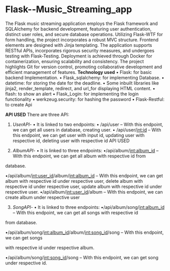 # Flask--Music_Streaming_app
 The Flask music streaming application employs the Flask framework and SQLAlchemy for backend development, featuring user authentication, distinct user roles, and secure database operations. Utilizing Flask-WTF for form handling, the project incorporates a robust MVC structure. Frontend elements are designed with Jinja templating.
The application supports RESTful APIs, incorporates rigorous security measures, and undergoes testing with Flask-Testing. Deployment is achieved through Docker for containerization, ensuring scalability and consistency. The project highlights Git for version control, promoting collaborative development and efficient management of features.
**Technology used**
• Flask: for basic backend Implementation.
• Flask_sqlalchemy: for implementing Database.
• datetime: for storing the date for the deadline.
• Some inbuilt libraries like jinja2, render_template, redirect, and url_for displaying HTML content.
• flash: to show an alert
• Flask_Login: for implementing the login functionality
• werkzeug.security: for hashing the password
• Flask-Restful: to create Api

**API USED**
There are three API:
1. *UserAPI*-
• It is linked to two endpoints:
• /api/user – With this endpoint, we can get all users in database, creating user.
• /api/user/<int:id> – With this endpoint, we can get user with input id, updating user with
respective id, deleting user with respective id
API USED

2. *AlbumAPI*-
• It is linked to three endpoints:
•/api/album/<int:album_id> – With this endpoint, we can get all album with respective id from

database.

•/api/album/<int:user_id>/album/<int:album_id> – With this endpoint, we can get album with
respective id under respective user, delete album with respective id under
respective user, update album with respective id under respective user.
•/api/album/<int:user_id>/album – With this endpoint, we can create album under respective user

3. *SongAPI*-
• It is linked to three endpoints:
•/api/album/song/<int:album_id> – With this endpoint, we can get all songs with respective id

from database.

•/api/album/song/<int:album_id>/album/<int:song_id>/song – With this endpoint, we can get songs

with respective id under respective album.

•/api/album/song/<int:song_id>/song – With this endpoint, we can get song under respective id.
